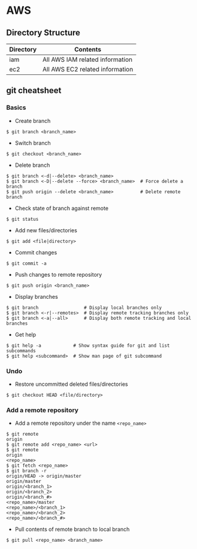 # AWS
## Directory Structure

| Directory | Contents                        |
|-----------|---------------------------------|
| iam       | All AWS IAM related information |
| ec2       | All AWS EC2 related information |
## git cheatsheet
### Basics
- Create branch
```
$ git branch <branch_name>
```
- Switch branch
```
$ git checkout <branch_name>
```
- Delete branch
```
$ git branch <-d|--delete> <branch_name>
$ git branch <-D|--delete --force> <branch_name>  # Force delete a branch
$ git push origin --delete <branch_name>          # Delete remote branch
```
- Check state of branch against remote
```
$ git status
```
- Add new files/directories
```
$ git add <file|directory>
```
- Commit changes
```
$ git commit -a
```
- Push changes to remote repository
```
$ git push origin <branch_name>
```
- Display branches
```
$ git branch                 # Display local branches only
$ git branch <-r|--remotes>  # Display remote tracking branches only
$ git branch <-a|--all>      # Display both remote tracking and local branches
```
- Get help
```
$ git help -a            # Show syntax guide for git and list subcommands
$ git help <subcommand>  # Show man page of git subcommand
```
### Undo
- Restore uncommitted deleted files/directories
```
$ git checkout HEAD <file/directory>
```
### Add a remote repository
- Add a remote repository under the name `<repo_name>`
```
$ git remote
origin
$ git remote add <repo_name> <url>
$ git remote
origin
<repo_name>
$ git fetch <repo_name>
$ git branch -r
origin/HEAD -> origin/master
origin/master
origin/<branch_1>
origin/<branch_2>
origin/<branch_#>
<repo_name>/master
<repo_name>/<branch_1>
<repo_name>/<branch_2>
<repo_name>/<branch_#>
```
- Pull contents of remote branch to local branch
```
$ git pull <repo_name> <branch_name>
```
